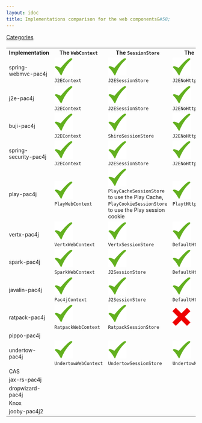 ```yaml
---
layout: idoc
title: Implementations comparison for the web components&#58;
---
```


[<i class="fa fa-long-arrow-left fa-2x" aria-hidden="true"></i> Categories](./comparison.html)

<style>
    table {
        margin-top: 20px
    }
    table img {
        border: 0
    }
</style>

<table class="centered">
    <tr>
        <th>Implementation</th>
        <th>The <code class="highlighter-rouge">WebContext</code></th>
        <th>The <code class="highlighter-rouge">SessionStore</code></th>
        <th>The <code class="highlighter-rouge">HTTPActionAdapater</code></th>
    </tr>
    <tr>
        <td>spring-webmvc-pac4j</td>
        <td><img src="/img/green_check.png" /><br /><code class="highlighter-rouge">J2EContext</code></td>
        <td><img src="/img/green_check.png" /><br /><code class="highlighter-rouge">J2ESessionStore</code></td>
        <td><img src="/img/green_check.png" /><br /><code class="highlighter-rouge">J2ENoHttpActionAdapter.INSTANCE</code></td>
    </tr>
    <tr>
        <td>j2e-pac4j</td>
        <td><img src="/img/green_check.png" /><br /><code class="highlighter-rouge">J2EContext</code></td>
        <td><img src="/img/green_check.png" /><br /><code class="highlighter-rouge">J2ESessionStore</code></td>
        <td><img src="/img/green_check.png" /><br /><code class="highlighter-rouge">J2ENoHttpActionAdapter.INSTANCE</code></td>
    </tr>
    <tr>
        <td>buji-pac4j</td>
        <td><img src="/img/green_check.png" /><br /><code class="highlighter-rouge">J2EContext</code></td>
        <td><img src="/img/green_check.png" /><br /><code class="highlighter-rouge">ShiroSessionStore</code></td>
        <td><img src="/img/green_check.png" /><br /><code class="highlighter-rouge">J2ENoHttpActionAdapter.INSTANCE</code></td>
    </tr>
    <tr>
        <td>spring-security-pac4j</td>
        <td><img src="/img/green_check.png" /><br /><code class="highlighter-rouge">J2EContext</code></td>
        <td><img src="/img/green_check.png" /><br /><code class="highlighter-rouge">J2ESessionStore</code></td>
        <td><img src="/img/green_check.png" /><br /><code class="highlighter-rouge">J2ENoHttpActionAdapter.INSTANCE</code></td>
    </tr>
    <tr>
        <td>play-pac4j</td>
        <td><img src="/img/green_check.png" /><br /><code class="highlighter-rouge">PlayWebContext</code></td>
        <td><img src="/img/green_check.png" /><br /><code class="highlighter-rouge">PlayCacheSessionStore</code> to use the Play Cache, <code class="highlighter-rouge">PlayCookieSessionStore</code> to use the Play session cookie</td>
        <td><img src="/img/green_check.png" /><br /><code class="highlighter-rouge">PlaytHttpActionAdapter</code></td>
    </tr>
    <tr>
        <td>vertx-pac4j</td>
        <td><img src="/img/green_check.png" /><br /><code class="highlighter-rouge">VertxWebContext</code></td>
        <td><img src="/img/green_check.png" /><br /><code class="highlighter-rouge">VertxSessionStore</code></td>
        <td><img src="/img/green_check.png" /><br /><code class="highlighter-rouge">DefaultHttpActionAdapter</code></td>
    </tr>
    <tr>
        <td>spark-pac4j</td>
        <td><img src="/img/green_check.png" /><br /><code class="highlighter-rouge">SparkWebContext</code></td>
        <td><img src="/img/green_check.png" /><br /><code class="highlighter-rouge">J2SessionStore</code></td>
        <td><img src="/img/green_check.png" /><br /><code class="highlighter-rouge">DefaultHttpActionAdapter</code></td>
    </tr>
    <tr>
        <td>javalin-pac4j</td>
        <td><img src="/img/green_check.png" /><br /><code class="highlighter-rouge">Pac4jContext</code></td>
        <td><img src="/img/green_check.png" /><br /><code class="highlighter-rouge">J2SessionStore</code></td>
        <td><img src="/img/green_check.png" /><br /><code class="highlighter-rouge">DefaultHttpActionAdapter</code></td>
    </tr>
    <tr>
        <td>ratpack-pac4j</td>
        <td><img src="/img/green_check.png" /><br /><code class="highlighter-rouge">RatpackWebContext</code></td>
        <td><img src="/img/green_check.png" /><br /><code class="highlighter-rouge">RatpackSessionStore</code></td>
        <td><img src="/img/red_cross.png" /></td>
    </tr>
    <tr>
        <td>pippo-pac4j</td>
        <td></td>
        <td></td>
        <td></td>
    </tr>
    <tr>
        <td>undertow-pac4j</td>
        <td><img src="/img/green_check.png" /><br /><code class="highlighter-rouge">UndertowWebContext</code></td>
        <td><img src="/img/green_check.png" /><br /><code class="highlighter-rouge">UndertowSessionStore</code></td>
        <td><img src="/img/green_check.png" /><br /><code class="highlighter-rouge">UndertowNopHttpActionAdapter</code></td>
    </tr>
    <tr>
        <td>CAS</td>
        <td></td>
        <td></td>
        <td></td>
    </tr>
    <tr>
        <td>jax-rs-pac4j</td>
        <td></td>
        <td></td>
        <td></td>
    </tr>
    <tr>
        <td>dropwizard-pac4j</td>
        <td></td>
        <td></td>
        <td></td>
    </tr>
    <tr>
        <td>Knox</td>
        <td></td>
        <td></td>
        <td></td>
    </tr>
    <tr>
        <td>jooby-pac4j2</td>
        <td></td>
        <td></td>
        <td></td>
    </tr>
</table>
